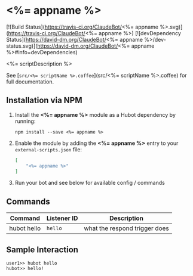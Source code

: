 # <%= appname %>

[![Build Status](https://travis-ci.org/ClaudeBot/<%= appname %>.svg)](https://travis-ci.org/ClaudeBot/<%= appname %>)
[![devDependency Status](https://david-dm.org/ClaudeBot/<%= appname %>/dev-status.svg)](https://david-dm.org/ClaudeBot/<%= appname %>#info=devDependencies)

<%= scriptDescription %>

See [`src/<%= scriptName %>.coffee`](src/<%= scriptName %>.coffee) for full documentation.


## Installation via NPM

1. Install the **<%= appname %>** module as a Hubot dependency by running:

    ```
    npm install --save <%= appname %>
    ```

2. Enable the module by adding the **<%= appname %>** entry to your `external-scripts.json` file:

    ```json
    [
        "<%= appname %>"
    ]
    ```

3. Run your bot and see below for available config / commands


## Commands

Command | Listener ID | Description
--- | --- | ---
hubot hello | `hello` | what the respond trigger does


## Sample Interaction

```
user1>> hubot hello
hubot>> hello!
```
